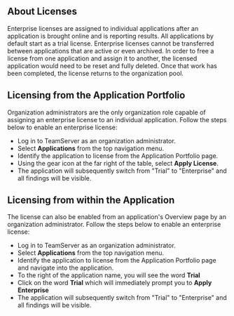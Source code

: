 <!--
title: "Licensing An Application"
description: "Instructions for applying an enterprise license to a trial application."
-->

## About Licenses
Enterprise licenses are assigned to individual applications after an application is brought online and is reporting results. All applications by default start as a trial license. Enterprise licenses cannot be transferred between applications that are active or even archived. In order to free a license from one application and assign it to another, the licensed application would need to be reset and fully deleted. Once that work has been completed, the license returns to the organization pool.

## Licensing from the Application Portfolio
Organization administrators are the only organization role capable of assigning an enterprise license to an individual application. Follow the steps below to enable an enterprise license: 

* Log in to TeamServer as an organization administrator.
* Select **Applications** from the top navigation menu.
* Identify the application to license from the Application Portfolio page.
* Using the gear icon at the far right of the table, select **Apply License**.
* The application will subsequently switch from "Trial" to "Enterprise" and all findings will be visible.

## Licensing from within the Application
The license can also be enabled from an application's Overview page by an organization administrator. Follow the steps below to enable an enterprise license:

* Log in to TeamServer as an organization administrator.
* Select **Applications** from the top navigation menu.
* Identify the application to license from the Application Portfolio page and navigate into the application.
* To the right of the application name, you will see the word **Trial**
* Click on the word **Trial** which will immediately prompt you to **Apply Enterprise**
* The application will subsequently switch from "Trial" to "Enterprise" and all findings will be visible.
